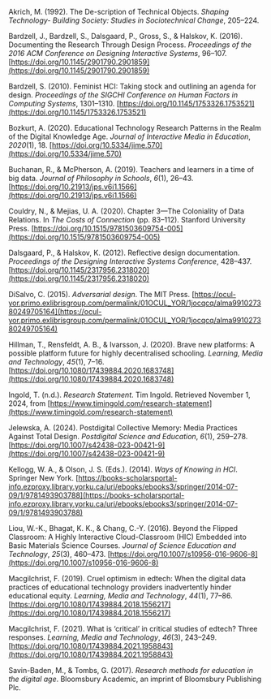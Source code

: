 Akrich, M. (1992). The De-scription of Technical Objects. _Shaping Technology- Building Society: Studies in Sociotechnical Change_, 205–224.

Bardzell, J., Bardzell, S., Dalsgaard, P., Gross, S., & Halskov, K. (2016). Documenting the Research Through Design Process. _Proceedings of the 2016 ACM Conference on Designing Interactive Systems_, 96–107. [https://doi.org/10.1145/2901790.2901859](https://doi.org/10.1145/2901790.2901859)

Bardzell, S. (2010). Feminist HCI: Taking stock and outlining an agenda for design. _Proceedings of the SIGCHI Conference on Human Factors in Computing Systems_, 1301–1310. [https://doi.org/10.1145/1753326.1753521](https://doi.org/10.1145/1753326.1753521)

Bozkurt, A. (2020). Educational Technology Research Patterns in the Realm of the Digital Knowledge Age. _Journal of Interactive Media in Education_, _2020_(1), 18. [https://doi.org/10.5334/jime.570](https://doi.org/10.5334/jime.570)

Buchanan, R., & McPherson, A. (2019). Teachers and learners in a time of big data. _Journal of Philosophy in Schools_, _6_(1), 26–43. [https://doi.org/10.21913/jps.v6i1.1566](https://doi.org/10.21913/jps.v6i1.1566)

Couldry, N., & Mejias, U. A. (2020). Chapter 3—The Coloniality of Data Relations. In _The Costs of Connection_ (pp. 83–112). Stanford University Press. [https://doi.org/10.1515/9781503609754-005](https://doi.org/10.1515/9781503609754-005)

Dalsgaard, P., & Halskov, K. (2012). Reflective design documentation. _Proceedings of the Designing Interactive Systems Conference_, 428–437. [https://doi.org/10.1145/2317956.2318020](https://doi.org/10.1145/2317956.2318020)

DiSalvo, C. (2015). _Adversarial design_. The MIT Press. [https://ocul-yor.primo.exlibrisgroup.com/permalink/01OCUL_YOR/1jocqcq/alma991027380249705164](https://ocul-yor.primo.exlibrisgroup.com/permalink/01OCUL_YOR/1jocqcq/alma991027380249705164)

Hillman, T., Rensfeldt, A. B., & Ivarsson, J. (2020). Brave new platforms: A possible platform future for highly decentralised schooling. _Learning, Media and Technology_, _45_(1), 7–16. [https://doi.org/10.1080/17439884.2020.1683748](https://doi.org/10.1080/17439884.2020.1683748)

Ingold, T. (n.d.). _Research Statement_. Tim Ingold. Retrieved November 1, 2024, from [https://www.timingold.com/research-statement](https://www.timingold.com/research-statement)

Jelewska, A. (2024). Postdigital Collective Memory: Media Practices Against Total Design. _Postdigital Science and Education_, _6_(1), 259–278. [https://doi.org/10.1007/s42438-023-00421-9](https://doi.org/10.1007/s42438-023-00421-9)

Kellogg, W. A., & Olson, J. S. (Eds.). (2014). _Ways of Knowing in HCI_. Springer New York. [https://books-scholarsportal-info.ezproxy.library.yorku.ca/uri/ebooks/ebooks3/springer/2014-07-09/1/9781493903788](https://books-scholarsportal-info.ezproxy.library.yorku.ca/uri/ebooks/ebooks3/springer/2014-07-09/1/9781493903788)

Liou, W.-K., Bhagat, K. K., & Chang, C.-Y. (2016). Beyond the Flipped Classroom: A Highly Interactive Cloud-Classroom (HIC) Embedded into Basic Materials Science Courses. _Journal of Science Education and Technology_, _25_(3), 460–473. [https://doi.org/10.1007/s10956-016-9606-8](https://doi.org/10.1007/s10956-016-9606-8)

Macgilchrist, F. (2019). Cruel optimism in edtech: When the digital data practices of educational technology providers inadvertently hinder educational equity. _Learning, Media and Technology_, _44_(1), 77–86. [https://doi.org/10.1080/17439884.2018.1556217](https://doi.org/10.1080/17439884.2018.1556217)

Macgilchrist, F. (2021). What is ‘critical’ in critical studies of edtech? Three responses. _Learning, Media and Technology_, _46_(3), 243–249. [https://doi.org/10.1080/17439884.2021.1958843](https://doi.org/10.1080/17439884.2021.1958843)

Savin-Baden, M., & Tombs, G. (2017). _Research methods for education in the digital age_. Bloomsbury Academic, an imprint of Bloomsbury Publishing Plc.
